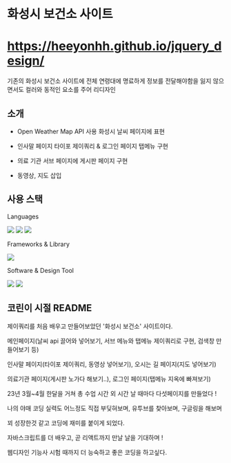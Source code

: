 # 화성시 보건소 사이트

# https://heeyonhh.github.io/jquery_design/

기존의 화성시 보건소 사이트에 전체 연령대에 명료하게 정보를 전달해야함을 잃지 않으면서도 컬러와 동적인 요소를 주어 리디자인

## 소개

- Open Weather Map API 사용 화성시 날씨 페이지에 표현
  
- 인사말 페이지 타이포 제이쿼리 & 로그인 페이지 탭메뉴 구현

- 의료 기관 서브 페이지에 게시판 페이지 구현

- 동영상, 지도 삽입

## 사용 스택

Languages

  <img src="https://img.shields.io/badge/html-E34F26?style=for-the-badge&logo=html5&logoColor=white"> <img src="https://img.shields.io/badge/css-1572B6?style=for-the-badge&logo=css3&logoColor=white"> <img src="https://img.shields.io/badge/javascript-F7DF1E?style=for-the-badge&logo=javascript&logoColor=black">

Frameworks & Library

  <img src="https://img.shields.io/badge/jquery-0769AD?style=for-the-badge&logo=jquery&logoColor=white">

Software & Design Tool
  
  <img src="https://img.shields.io/badge/github-181717?style=for-the-badge&logo=github&logoColor=white"> <img src="https://img.shields.io/badge/figma-F24E1E?style=for-the-badge&logo=figma&logoColor=white">

## 코린이 시절 README

제이쿼리를 처음 배우고 만들어보았던 '화성시 보건소' 사이트이다.

메인페이지(날씨 api 끌어와 넣어보기, 서브 메뉴와 탭메뉴 제이쿼리로 구현, 검색창 만들어보기 등)

인사말 페이지(타이포 제이쿼리, 동영상 넣어보기), 오시는 길 페이지(지도 넣어보기)

의료기관 페이지(게시판 노가다 해보기..), 로그인 페이지(탭메뉴 지옥에 빠져보기)

23년 3월~4월 한달을 거쳐 총 수업 시간 외 시간 날 때마다 다섯페이지를 만들었다 !

나의 야매 코딩 실력도 어느정도 직접 부딪혀보며, 유투브를 찾아보며, 구글링을 해보며

꾀 성장한것 같고 코딩에 재미를 붙이게 되었다.

자바스크립트를 더 배우고, 곧 리액트까지 만날 날을 기대하며 !

웹디자인 기능사 시험 때까지 더 능숙하고 좋은 코딩을 하고싶다.
